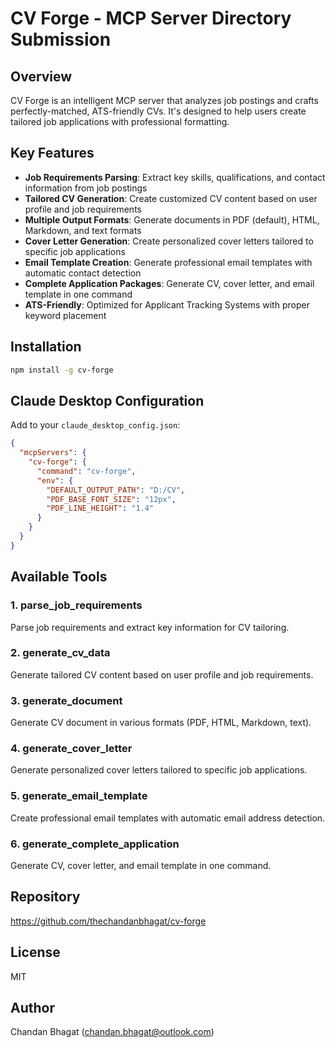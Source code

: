 # CV Forge - MCP Server Directory Submission

## Overview
CV Forge is an intelligent MCP server that analyzes job postings and crafts perfectly-matched, ATS-friendly CVs. It's designed to help users create tailored job applications with professional formatting.

## Key Features
- **Job Requirements Parsing**: Extract key skills, qualifications, and contact information from job postings
- **Tailored CV Generation**: Create customized CV content based on user profile and job requirements
- **Multiple Output Formats**: Generate documents in PDF (default), HTML, Markdown, and text formats
- **Cover Letter Generation**: Create personalized cover letters tailored to specific job applications
- **Email Template Creation**: Generate professional email templates with automatic contact detection
- **Complete Application Packages**: Generate CV, cover letter, and email template in one command
- **ATS-Friendly**: Optimized for Applicant Tracking Systems with proper keyword placement

## Installation
```bash
npm install -g cv-forge
```

## Claude Desktop Configuration
Add to your `claude_desktop_config.json`:

```json
{
  "mcpServers": {
    "cv-forge": {
      "command": "cv-forge",
      "env": {
        "DEFAULT_OUTPUT_PATH": "D:/CV",
        "PDF_BASE_FONT_SIZE": "12px",
        "PDF_LINE_HEIGHT": "1.4"
      }
    }
  }
}
```

## Available Tools

### 1. parse_job_requirements
Parse job requirements and extract key information for CV tailoring.

### 2. generate_cv_data
Generate tailored CV content based on user profile and job requirements.

### 3. generate_document
Generate CV document in various formats (PDF, HTML, Markdown, text).

### 4. generate_cover_letter  
Generate personalized cover letters tailored to specific job applications.

### 5. generate_email_template
Create professional email templates with automatic email address detection.

### 6. generate_complete_application
Generate CV, cover letter, and email template in one command.

## Repository
https://github.com/thechandanbhagat/cv-forge

## License
MIT

## Author
Chandan Bhagat (chandan.bhagat@outlook.com)